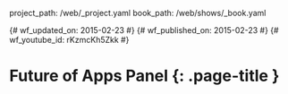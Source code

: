 project_path: /web/_project.yaml book_path: /web/shows/_book.yaml

{# wf_updated_on: 2015-02-23 #} {# wf_published_on: 2015-02-23 #} {# wf_youtube_id: rKzmcKh5Zkk #}

# Future of Apps Panel {: .page-title }

<div class="video-wrapper">
  <iframe class="devsite-embedded-youtube-video" data-video-id="rKzmcKh5Zkk"
          data-autohide="1" data-showinfo="0" frameborder="0" allowfullscreen>
  </iframe>
</div>
